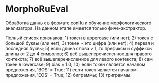 # MorphoRuEval
Обработка данных в формате conllu и обучение морфологического анализатора. На данном этапе имеется только фиче-экстрактор.

Полный список признаков:
            1) токен в uppercase (или нет);
            2) токен с большой буквы (или нет);
            3) токен - это цифра (или нет);
            4) первая и последняя буквы;
            5) если длина слова > 1, то префиксы и суффиксы длины от 2 до 4 символов;
            6) всё вышеперечисленное для правого контекста;
            7) всё вышеперечисленное для левого контекста;
            8) сам токен в lowercase;
            9) bias = 1.0;
            10) если токен является началом предложения, 'BOS' = True;
            11) если токен является началом предложения, 'EOS' = True;
            12) биграммы;
            13) триграммы.
